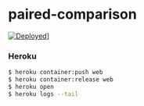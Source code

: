# paired-comparison

[![Deployed](https://img.shields.io/badge/deployed-heroku-blueviolet)](https://paired-comparison.herokuapp.com/)]

### Heroku
```bash
$ heroku container:push web
$ heroku container:release web
$ heroku open
$ heroku logs --tail
```
